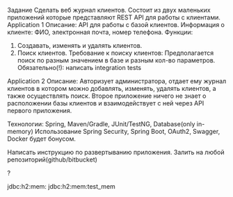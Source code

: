Задание
Сделать веб журнал клиентов.
Состоит из двух маленьких приложений которые представляют REST API для работы с клиентами.
Application 1
Описание:
API для работы с базой клиентов.
Информация о клиенте:
ФИО, электронная почта, номер телефона.
Функции:
1.	Создавать, изменять и удалять клиентов.
2.	Поиск клиентов.
Требование к поиску клиентов:
	Предполагается поиск по разным значением в базе и разным кол-во параметров.
Обязательно(!): написать integration tests

Application 2
Описание:
Авторизует администратора, отдает ему журнал клиентов в котором можно добавлять, изменять, удалять клиентов, а также осуществлять поиск.
Второе приложение ничего не знает о расположении базы клиентов и взаимодействует с ней через API первого приложения.



Технологии: Spring, Maven/Gradle, JUnit/TestNG, Database(only in-memory)
Использование Spring Security, Spring Boot, OAuth2, Swagger, Docker будет бонусом.

Написать инструкцию по развертыванию приложения. Залить на любой репозиторий(github/bitbucket)


?

jdbc:h2:mem:<databaseName>
jdbc:h2:mem:test_mem